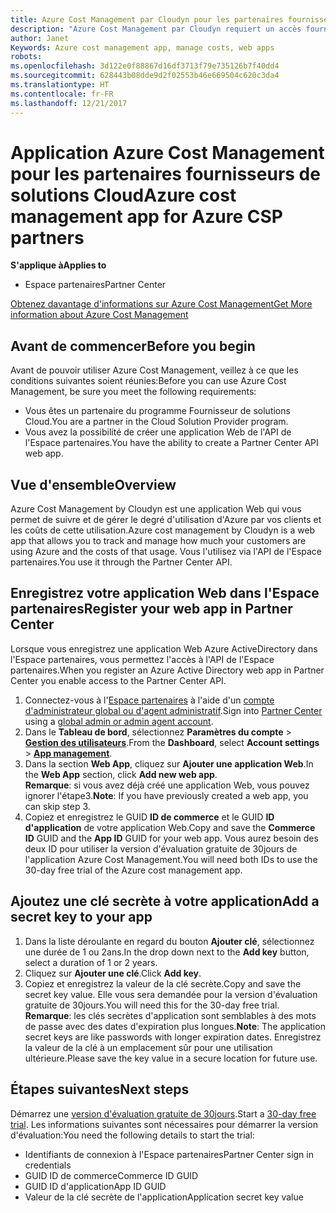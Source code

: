```yaml
---
title: Azure Cost Management par Cloudyn pour les partenaires fournisseurs de solutions Cloud | Espacepartenaires
description: "Azure Cost Management par Cloudyn requiert un accès fourni à l'API de l'Espace partenaires."
author: Janet
Keywords: Azure cost management app, manage costs, web apps
robots: 
ms.openlocfilehash: 3d122e0f88867d16df3713f79e735126b7f40dd4
ms.sourcegitcommit: 628443b08dde9d2f02553b46e669504c620c3da4
ms.translationtype: HT
ms.contentlocale: fr-FR
ms.lasthandoff: 12/21/2017
---
```

# <a name="azure-cost-management-app-for-azure-csp-partners"></a><span data-ttu-id="7ad81-103">Application Azure Cost Management pour les partenaires fournisseurs de solutions Cloud</span><span class="sxs-lookup"><span data-stu-id="7ad81-103">Azure cost management app for Azure CSP partners</span></span>  

**<span data-ttu-id="7ad81-104">S'applique à</span><span class="sxs-lookup"><span data-stu-id="7ad81-104">Applies to</span></span>**

-  <span data-ttu-id="7ad81-105">Espace partenaires</span><span class="sxs-lookup"><span data-stu-id="7ad81-105">Partner Center</span></span>

[<span data-ttu-id="7ad81-106">Obtenez davantage d'informations sur Azure Cost Management</span><span class="sxs-lookup"><span data-stu-id="7ad81-106">Get More information about Azure Cost Management</span></span>](https://go.microsoft.com/fwlink/p/?linkid=857893)

## <a name="before-you-begin"></a><span data-ttu-id="7ad81-107">Avant de commencer</span><span class="sxs-lookup"><span data-stu-id="7ad81-107">Before you begin</span></span>
<span data-ttu-id="7ad81-108">Avant de pouvoir utiliser Azure Cost Management, veillez à ce que les conditions suivantes soient réunies:</span><span class="sxs-lookup"><span data-stu-id="7ad81-108">Before you can use Azure Cost Management, be sure you meet the following requirements:</span></span>
- <span data-ttu-id="7ad81-109">Vous êtes un partenaire du programme Fournisseur de solutions Cloud.</span><span class="sxs-lookup"><span data-stu-id="7ad81-109">You are a partner in the Cloud Solution Provider program.</span></span>
- <span data-ttu-id="7ad81-110">Vous avez la possibilité de créer une application Web de l'API de l'Espace partenaires.</span><span class="sxs-lookup"><span data-stu-id="7ad81-110">You have the ability to create a Partner Center API web app.</span></span>

## <a name="overview"></a><span data-ttu-id="7ad81-111">Vue d'ensemble</span><span class="sxs-lookup"><span data-stu-id="7ad81-111">Overview</span></span>

<span data-ttu-id="7ad81-112">Azure Cost Management by Cloudyn est une application Web qui vous permet de suivre et de gérer le degré d'utilisation d'Azure par vos clients et les coûts de cette utilisation.</span><span class="sxs-lookup"><span data-stu-id="7ad81-112">Azure cost management by Cloudyn is a web app that allows you to track and manage how much your customers are using Azure and the costs of that usage.</span></span> <span data-ttu-id="7ad81-113">Vous l'utilisez via l'API de l'Espace partenaires.</span><span class="sxs-lookup"><span data-stu-id="7ad81-113">You use it through the Partner Center API.</span></span>

## <a name="register-your-web-app-in-partner-center"></a><span data-ttu-id="7ad81-114">Enregistrez votre application Web dans l'Espace partenaires</span><span class="sxs-lookup"><span data-stu-id="7ad81-114">Register your web app in Partner Center</span></span>
<span data-ttu-id="7ad81-115">Lorsque vous enregistrez une application Web Azure ActiveDirectory dans l'Espace partenaires, vous permettez l'accès à l'API de l'Espace partenaires.</span><span class="sxs-lookup"><span data-stu-id="7ad81-115">When you register an Azure Active Directory web app in Partner Center you enable access to the Partner Center API.</span></span> 
1.  <span data-ttu-id="7ad81-116">Connectez-vous à l'[Espace partenaires](https://partnercenter.microsoft.com/en-us/pcv/dashboard/overview) à l'aide d'un [compte d'administrateur global ou d'agent administratif](create-user-accounts-and-set-permissions.md).</span><span class="sxs-lookup"><span data-stu-id="7ad81-116">Sign into [Partner Center](https://partnercenter.microsoft.com/en-us/pcv/dashboard/overview) using a [global admin or admin agent account](create-user-accounts-and-set-permissions.md).</span></span>
2.  <span data-ttu-id="7ad81-117">Dans le **Tableau de bord**, sélectionnez **Paramètres du compte** &gt; **[Gestion des utilisateurs](https://partnercenter.microsoft.com/en-us/pcv/apiintegration/appmanagement)**.</span><span class="sxs-lookup"><span data-stu-id="7ad81-117">From the **Dashboard**, select **Account settings** &gt; **[App management](https://partnercenter.microsoft.com/en-us/pcv/apiintegration/appmanagement)**.</span></span>
3.  <span data-ttu-id="7ad81-118">Dans la section **Web App**, cliquez sur **Ajouter une application Web**.</span><span class="sxs-lookup"><span data-stu-id="7ad81-118">In the **Web App** section, click **Add new web app**.</span></span>
<br> <span data-ttu-id="7ad81-119">**Remarque**: si vous avez déjà créé une application Web, vous pouvez ignorer l'étape3.</span><span class="sxs-lookup"><span data-stu-id="7ad81-119">**Note**: If you have previously created a web app, you can skip step 3.</span></span>
4.  <span data-ttu-id="7ad81-120">Copiez et enregistrez le GUID **ID de commerce** et le GUID **ID d'application** de votre application Web.</span><span class="sxs-lookup"><span data-stu-id="7ad81-120">Copy and save the **Commerce ID** GUID and the **App ID** GUID for your web app.</span></span> <span data-ttu-id="7ad81-121">Vous aurez besoin des deux ID pour utiliser la version d'évaluation gratuite de 30jours de l'application Azure Cost Management.</span><span class="sxs-lookup"><span data-stu-id="7ad81-121">You will need both IDs to use the 30-day free trial of the Azure cost management app.</span></span>

## <a name="add-a-secret-key-to-your-app"></a><span data-ttu-id="7ad81-122">Ajoutez une clé secrète à votre application</span><span class="sxs-lookup"><span data-stu-id="7ad81-122">Add a secret key to your app</span></span>
1.  <span data-ttu-id="7ad81-123">Dans la liste déroulante en regard du bouton **Ajouter clé**, sélectionnez une durée de 1 ou 2ans.</span><span class="sxs-lookup"><span data-stu-id="7ad81-123">In the drop down next to the **Add key** button, select a duration of 1 or 2 years.</span></span>
2.  <span data-ttu-id="7ad81-124">Cliquez sur **Ajouter une clé**.</span><span class="sxs-lookup"><span data-stu-id="7ad81-124">Click **Add key**.</span></span> 
3.  <span data-ttu-id="7ad81-125">Copiez et enregistrez la valeur de la clé secrète.</span><span class="sxs-lookup"><span data-stu-id="7ad81-125">Copy and save the secret key value.</span></span> <span data-ttu-id="7ad81-126">Elle vous sera demandée pour la version d'évaluation gratuite de 30jours.</span><span class="sxs-lookup"><span data-stu-id="7ad81-126">You will need this for the 30-day free trial.</span></span>
<br><span data-ttu-id="7ad81-127">**Remarque**: les clés secrètes d'application sont semblables à des mots de passe avec des dates d'expiration plus longues.</span><span class="sxs-lookup"><span data-stu-id="7ad81-127">**Note**: The application secret keys are like passwords with longer expiration dates.</span></span> <span data-ttu-id="7ad81-128">Enregistrez la valeur de la clé à un emplacement sûr pour une utilisation ultérieure.</span><span class="sxs-lookup"><span data-stu-id="7ad81-128">Please save the key value in a secure location for future use.</span></span>

## <a name="next-steps"></a><span data-ttu-id="7ad81-129">Étapes suivantes</span><span class="sxs-lookup"><span data-stu-id="7ad81-129">Next steps</span></span>
<span data-ttu-id="7ad81-130">Démarrez une [version d'évaluation gratuite de 30jours](https://go.microsoft.com/fwlink/?linkid=857895).</span><span class="sxs-lookup"><span data-stu-id="7ad81-130">Start a [30-day free trial](https://go.microsoft.com/fwlink/?linkid=857895).</span></span>
<span data-ttu-id="7ad81-131">Les informations suivantes sont nécessaires pour démarrer la version d'évaluation:</span><span class="sxs-lookup"><span data-stu-id="7ad81-131">You need the following details to start the trial:</span></span>
- <span data-ttu-id="7ad81-132">Identifiants de connexion à l'Espace partenaires</span><span class="sxs-lookup"><span data-stu-id="7ad81-132">Partner Center sign in credentials</span></span>
- <span data-ttu-id="7ad81-133">GUID ID de commerce</span><span class="sxs-lookup"><span data-stu-id="7ad81-133">Commerce ID GUID</span></span>
- <span data-ttu-id="7ad81-134">GUID ID d'application</span><span class="sxs-lookup"><span data-stu-id="7ad81-134">App ID GUID</span></span>
- <span data-ttu-id="7ad81-135">Valeur de la clé secrète de l'application</span><span class="sxs-lookup"><span data-stu-id="7ad81-135">Application secret key value</span></span>
